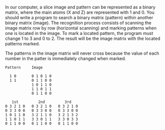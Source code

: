 In our computer, a slice image and pattern can be represented as a binary matrix, 
where the main atoms (X and Z) are represented with 1 and 0. 
You should write a program to search a binary matrix (pattern) within another binary matrix (image). 
The recognition process consists of scanning the image matrix row by row (horizontal scanning) 
and marking patterns when one is located in the image. 
To mark a located pattern, the program must change 1 to 3 and 0 to 2. 
The result will be the image matrix with the located patterns marked.

The patterns in the image matrix will never cross because the value of each number in the patter is immediately changed when marked.

```
Pattern     Image

  1 0       0 1 0 1 0
  1 1       0 1 1 0 0
            1 0 1 1 0
            1 1 0 1 1
            0 1 1 0 0

   1st         2nd         3rd
0 3 2 1 0   0 3 2 1 0   0 3 2 1 0
0 3 3 0 0   0 3 3 0 0   0 3 3 0 0
1 0 1 1 0   3 2 1 1 0   3 2 1 3 2
1 1 0 1 1   3 3 0 1 1   3 3 0 3 3
0 1 1 0 0   0 1 1 0 0   0 1 1 0 0
```
